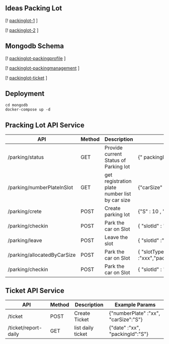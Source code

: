 
<!-- ABOUT THE PROJECT -->
## Ideas Packing Lot

[! [packinglot-1] ]

[!  [packinglot-2] ]


## Mongodb Schema 

[! [packinglot-packingprofile] ]

[! [packinglot-packingmanagement] ]

[! [packinglot-ticket] ]

## Deployment
```
cd mongodb 
docker-compose up -d

```


## Pracking Lot API Service

API | Method | Description | Example Params
------------ | ------------- | ------------- | -------------
/parking/status | GET | Provide current Status of   Parking lot  | {" packingId" : "xxxx"}
/parking/numberPlateInSlot | GET | get registration plate number list by car size | {"carSize" : "S", packingId : "xxxx"}
/parking/crete | POST | Create parking lot | {"S" : 10 , "M":10 , "L"}
/parking/checkin | POST | Park the car on Slot  | { "slotId" : "xxxx"}
/parking/leave | POST | Leave the slot   | { "slotId" :"xxx","packingId":"xxx","slotType":"xxxxx"}
/parking/allocatedByCarSize | POST | Park the car on Slot  | { "slotType" :"xxx","packingId":"xxx","numberPlate":"xxxxx","carSize":"S"}
/parking/checkin | POST | Park the car on Slot  | { "slotId" : "xxxx"}



## Ticket API Service

API | Method | Description | Example Params
------------ | ------------- | ------------- | -------------
/ticket | POST | Create Ticket |{"numberPlate" :"xx", "carSize":"S"}
/ticket/report-daily | GET | list  daily ticket  |{"date" :"xx", "packingId":"S"}


<!-- MARKDOWN LINKS & IMAGES -->
[packinglot-1]: images/packinglot-1.png
[packinglot-2]: images/packinglot-2.png
[packinglot-packingmanagement]: images/packinglot-packingmanagement.png
[packinglot-packingprofile]: images/packinglot-packingmanagement.png
[packinglot-ticket]: images/packinglot-ticket.png
